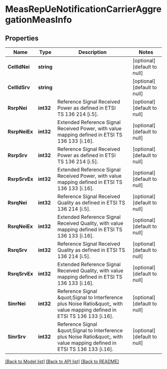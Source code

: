 # MeasRepUeNotificationCarrierAggregationMeasInfo

## Properties
Name | Type | Description | Notes
------------ | ------------- | ------------- | -------------
**CellIdNei** | **string** |  | [optional] [default to null]
**CellIdSrv** | **string** |  | [optional] [default to null]
**RsrpNei** | **int32** | Reference Signal Received Power as defined in ETSI TS 136 214 [i.5]. | [optional] [default to null]
**RsrpNeiEx** | **int32** | Extended Reference Signal Received Power, with value mapping defined in ETSI TS 136 133 [i.16]. | [optional] [default to null]
**RsrpSrv** | **int32** | Reference Signal Received Power as defined in ETSI TS 136 214 [i.5]. | [optional] [default to null]
**RsrpSrvEx** | **int32** | Extended Reference Signal Received Power, with value mapping defined in ETSI TS 136 133 [i.16]. | [optional] [default to null]
**RsrqNei** | **int32** | Reference Signal Received Quality as defined in ETSI TS 136 214 [i.5]. | [optional] [default to null]
**RsrqNeiEx** | **int32** | Extended Reference Signal Received Quality, with value mapping defined in ETSI TS 136 133 [i.16]. | [optional] [default to null]
**RsrqSrv** | **int32** | Reference Signal Received Quality as defined in ETSI TS 136 214 [i.5]. | [optional] [default to null]
**RsrqSrvEx** | **int32** | Extended Reference Signal Received Quality, with value mapping defined in ETSI TS 136 133 [i.16]. | [optional] [default to null]
**SinrNei** | **int32** | Reference Signal \&quot;Signal to Interference plus Noise Ratio\&quot;, with value mapping defined in ETSI TS 136 133 [i.16]. | [optional] [default to null]
**SinrSrv** | **int32** | Reference Signal \&quot;Signal to Interference plus Noise Ratio\&quot;, with value mapping defined in ETSI TS 136 133 [i.16]. | [optional] [default to null]

[[Back to Model list]](../README.md#documentation-for-models) [[Back to API list]](../README.md#documentation-for-api-endpoints) [[Back to README]](../README.md)

